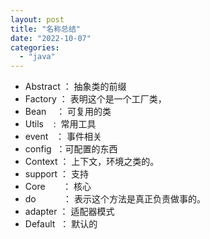 ```yaml
---
layout: post
title: "名称总结"
date: "2022-10-07"
categories: 
  - "java"
---
```


- Abstract ： 抽象类的前缀
- Factory ： 表明这个是一个工厂类，
- Bean    ： 可复用的类
- Utils    :  常用工具
- event   ： 事件相关
- config  ：可配置的东西
- Context ： 上下文，环境之类的。
- support ： 支持
- Core       ： 核心
- do           ： 表示这个方法是真正负责做事的。
- adapter ： 适配器模式
- Default  ： 默认的
